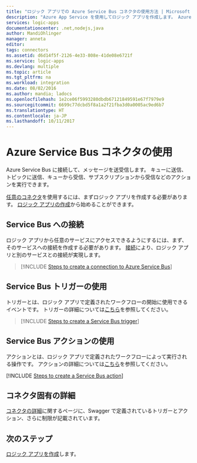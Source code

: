 ```yaml
---
title: "ロジック アプリでの Azure Service Bus コネクタの使用方法 | Microsoft Docs"
description: "Azure App Service を使用してロジック アプリを作成します。 Azure Service Bus に接続して、メッセージを送受信します。 キューに送信、トピックに送信、キューから受信、サブスクリプションから受信などのアクションを実行できます。"
services: logic-apps
documentationcenter: .net,nodejs,java
author: MandiOhlinger
manager: anneta
editor: 
tags: connectors
ms.assetid: d6d14f5f-2126-4e33-808e-41de08e6721f
ms.service: logic-apps
ms.devlang: multiple
ms.topic: article
ms.tgt_pltfrm: na
ms.workload: integration
ms.date: 08/02/2016
ms.author: mandia; ladocs
ms.openlocfilehash: 1e2ce06f5993280dbdb67121849591e67f7979e9
ms.sourcegitcommit: 6699c77dcbd5f8a1a2f21fba3d0a0005ac9ed6b7
ms.translationtype: HT
ms.contentlocale: ja-JP
ms.lasthandoff: 10/11/2017
---
```

# <a name="get-started-with-the-azure-service-bus-connector"></a>Azure Service Bus コネクタの使用
Azure Service Bus に接続して、メッセージを送受信します。 キューに送信、トピックに送信、キューから受信、サブスクリプションから受信などのアクションを実行できます。

[任意のコネクタ](apis-list.md)を使用するには、まずロジック アプリを作成する必要があります。 [ロジック アプリの作成](../logic-apps/logic-apps-create-a-logic-app.md)から始めることができます。

## <a name="connect-to-service-bus"></a>Service Bus への接続
ロジック アプリから任意のサービスにアクセスできるようにするには、まず、そのサービスへの接続を作成する必要があります。 [接続](connectors-overview.md)により、ロジック アプリと別のサービスとの接続が実現します。  

> [!INCLUDE [Steps to create a connection to Azure Service Bus](../../includes/connectors-create-api-servicebus.md)]
> 
> 

## <a name="use-a-service-bus-trigger"></a>Service Bus トリガーの使用
トリガーとは、ロジック アプリで定義されたワークフローの開始に使用できるイベントです。 トリガーの詳細については[こちら](../logic-apps/logic-apps-what-are-logic-apps.md#logic-app-concepts)を参照してください。  

> [!INCLUDE [Steps to create a Service Bus trigger](../../includes/connectors-create-api-servicebus-trigger.md)]
> 
> 

## <a name="use-a-service-bus-action"></a>Service Bus アクションの使用
アクションとは、ロジック アプリで定義されたワークフローによって実行される操作です。 アクションの詳細については[こちら](../logic-apps/logic-apps-what-are-logic-apps.md#logic-app-concepts)を参照してください。

[!INCLUDE [Steps to create a Service Bus action](../../includes/connectors-create-api-servicebus-action.md)]

## <a name="connector-specific-details"></a>コネクタ固有の詳細

[コネクタの詳細](/connectors/servicebus/)に関するページに、Swagger で定義されているトリガーとアクション、さらに制限が記載されています。 

## <a name="next-steps"></a>次のステップ
[ロジック アプリを作成](../logic-apps/logic-apps-create-a-logic-app.md)します。

